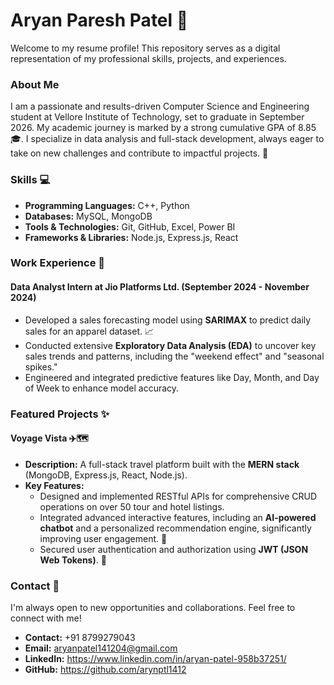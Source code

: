 # **Aryan Paresh Patel 👋**

Welcome to my resume profile\! This repository serves as a digital representation of my professional skills, projects, and experiences.

### **About Me**

I am a passionate and results-driven Computer Science and Engineering student at Vellore Institute of Technology, set to graduate in September 2026\. My academic journey is marked by a strong cumulative GPA of 8.85 🎓. I specialize in data analysis and full-stack development, always eager to take on new challenges and contribute to impactful projects. 🚀

### **Skills 💻**

* **Programming Languages:** C++, Python  
* **Databases:** MySQL, MongoDB  
* **Tools & Technologies:** Git, GitHub, Excel, Power BI  
* **Frameworks & Libraries:** Node.js, Express.js, React

### **Work Experience 💼**

#### **Data Analyst Intern at Jio Platforms Ltd. (September 2024 \- November 2024\)**

* Developed a sales forecasting model using **SARIMAX** to predict daily sales for an apparel dataset. 📈  
* Conducted extensive **Exploratory Data Analysis (EDA)** to uncover key sales trends and patterns, including the "weekend effect" and "seasonal spikes."  
* Engineered and integrated predictive features like Day, Month, and Day of Week to enhance model accuracy.

### **Featured Projects ✨**

#### **Voyage Vista ✈️🗺️**

* **Description:** A full-stack travel platform built with the **MERN stack** (MongoDB, Express.js, React, Node.js).  
* **Key Features:**  
  * Designed and implemented RESTful APIs for comprehensive CRUD operations on over 50 tour and hotel listings.  
  * Integrated advanced interactive features, including an **AI-powered chatbot** and a personalized recommendation engine, significantly improving user engagement. 🤖  
  * Secured user authentication and authorization using **JWT (JSON Web Tokens)**. 🔐

### **Contact 🤝**

I'm always open to new opportunities and collaborations. Feel free to connect with me\!

* **Contact:** +91 8799279043
* **Email:** aryanpatel141204@gmail.com  
* **LinkedIn:** https://www.linkedin.com/in/aryan-patel-958b37251/  
* **GitHub:** https://github.com/arynptl1412
